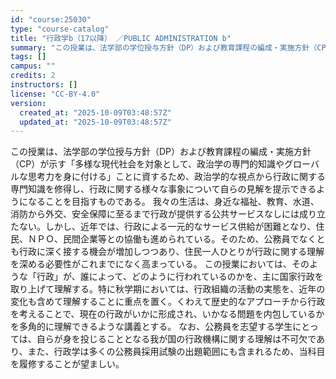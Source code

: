```yaml
---
id: "course:25030"
type: "course-catalog"
title: "行政学b（17以降） ／PUBLIC ADMINISTRATION b"
summary: "この授業は、法学部の学位授与方針（DP）および教育課程の編成・実施方針（CP）が示す「多様な現代社会を対象として、政治学の専門的知識やグローバルな思考力を身に付ける」ことに資するため、政治学的な視点から行政に関する専門知識を修得し、行政に関…"
tags: []
campus: ""
credits: 2
instructors: []
license: "CC-BY-4.0"
version:
  created_at: "2025-10-09T03:48:57Z"
  updated_at: "2025-10-09T03:48:57Z"
---
```

この授業は、法学部の学位授与方針（DP）および教育課程の編成・実施方針（CP）が示す「多様な現代社会を対象として、政治学の専門的知識やグローバルな思考力を身に付ける」ことに資するため、政治学的な視点から行政に関する専門知識を修得し、行政に関する様々な事象について自らの見解を提示できるようになることを目指すものである。 我々の生活は、身近な福祉、教育、水道、消防から外交、安全保障に至るまで行政が提供する公共サービスなしには成り立たない。しかし、近年では、行政による一元的なサービス供給が困難となり、住民、ＮＰＯ、民間企業等との協働も進められている。そのため、公務員でなくとも行政に深く接する機会が増加しつつあり、住民一人ひとりが行政に関する理解を深める必要性がこれまでになく高まっている。 この授業においては、そのような「行政」が、誰によって、どのように行われているのかを、主に国家行政を取り上げて理解する。特に秋学期においては、行政組織の活動の実態を、近年の変化も含めて理解することに重点を置く。くわえて歴史的なアプローチから行政を考えることで、現在の行政がいかに形成され、いかなる問題を内包しているかを多角的に理解できるような講義とする。 なお、公務員を志望する学生にとっては、自らが身を投じることとなる我が国の行政機構に関する理解は不可欠であり、また、行政学は多くの公務員採用試験の出題範囲にも含まれるため、当科目を履修することが望ましい。
